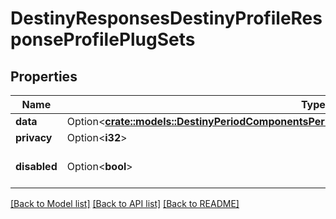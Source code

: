 # DestinyResponsesDestinyProfileResponseProfilePlugSets

## Properties

Name | Type | Description | Notes
------------ | ------------- | ------------- | -------------
**data** | Option<[**crate::models::DestinyPeriodComponentsPeriodPlugSetsPeriodDestinyPlugSetsComponent**](Destiny.Components.PlugSets.DestinyPlugSetsComponent.md)> |  | [optional]
**privacy** | Option<**i32**> |  | [optional]
**disabled** | Option<**bool**> | If true, this component is disabled. | [optional]

[[Back to Model list]](../README.md#documentation-for-models) [[Back to API list]](../README.md#documentation-for-api-endpoints) [[Back to README]](../README.md)


